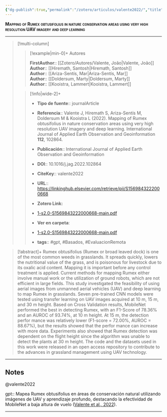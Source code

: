 ```yaml
---
{"dg-publish":true,"permalink":"/zotero/articulos/valente2022/","title":"Mapping of Rumex obtusifolius in nature conservation areas using very high resolution UAV imagery and deep learning","tags":["#zotero"]}
---
```



<span style="font-variant:small-caps; font-weight: bold;">Mapping of Rumex obtusifolius in nature conservation areas using very high resolution UAV imagery and deep learning</span>

---


> [!multi-column]
>
>> [!example|min-0]+ Autores
>> 
>> **FirstAuthor**:: [[Zotero/Autores/Valente, João\|Valente, João]]  
>> **Author**:: [[Hiremath, Santosh\|Hiremath, Santosh]]  
>> **Author**:: [[Ariza-Sentís, Mar\|Ariza-Sentís, Mar]]  
>> **Author**:: [[Doldersum, Marty\|Doldersum, Marty]]  
>> **Author**:: [[Kooistra, Lammert\|Kooistra, Lammert]]  
 >
>
>> [!info|wide-2]+
>>
>> - **Tipo de fuente**:: journalArticle
>> - **Referencia**:: Valente J, Hiremath S, Ariza-Sentís M, Doldersum M & Kooistra L (2022). Mapping of Rumex obtusifolius in nature conservation areas using very high resolution UAV imagery and deep learning. International Journal of Applied Earth Observation and Geoinformation **112**, 102864.
>> - **Publicación**:: International Journal of Applied Earth Observation and Geoinformation
>> - **DOI**:: 10.1016/j.jag.2022.102864
>> - **CiteKey**:: valente2022
>> - **URL**:: https://linkinghub.elsevier.com/retrieve/pii/S1569843222000668
>> - **Zotero Link:** 
>> - [1-s2.0-S1569843222000668-main.pdf](zotero://select/library/items/DPZ27P2X)
>>
>> - **Ver en carpeta**: 
>> - [1-s2.0-S1569843222000668-main.pdf](file://J:\OneDrive\Articulos\1-s2.0-S1569843222000668-main.pdf)
>> - **tags**:: #gpt, #Basados, #EvaluacionRemota



> [!abstract]+ 
>Rumex obtusifolius (Rumex or broad leaved dock) is one of the most common weeds in grasslands. It spreads quickly, lowers the nutritional value of the grass, and is poisonous for livestock due to its oxalic acid content. Mapping it is important before any control treatment is applied. Current methods for mapping Rumex either involve manual work or the utilization of ground robots, which are not efficient in large fields. This study investigated the feasibility of using aerial images from unmanned aerial vehicles (UAV) and deep learning to map Rumex in grasslands. Seven pre-trained CNN models were tested using transfer learning on UAV images acquired at 10 m, 15 m, and 30 m height. Based on Cross Validation results, MobileNet performed the best in detecting Rumex, with an F1-Score of 78.36% and an AUROC of 93.74%, at 10 m height. At 15 m, the detection perfor­ mance was relatively lower (F1-score = 72.00%, AUROC = 88.67%), but the results showed that the perfor­ mance can increase with more data. Experiments also showed that Rumex detection was dependent on the flight height since the algorithm was unable to detect the plants at 30 m height. The code and the datasets used in this work were released in an open access repository to contribute to the advances in grassland management using UAV technology.


--- 

## Notes

@valente2022

gpt:: Mapea Rumex obtusifolius en áreas de conservación natural utilizando imágenes de UAV y aprendizaje profundo, destacando la efectividad de MobileNet a baja altura de vuelo ([Valente et al., 2022](zotero://select/library/items/88MFV2U4)).






---







